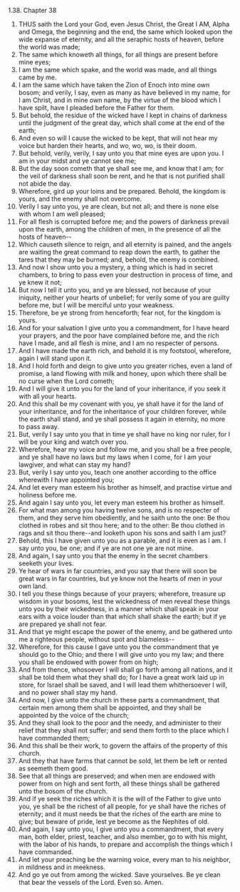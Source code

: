 1.38. Chapter 38
1. THUS saith the Lord your God, even Jesus Christ, the Great I AM, Alpha and Omega, the beginning and the end, the same which looked upon the wide expanse of eternity, and all the seraphic hosts of heaven, before the world was made;
2. The same which knoweth all things, for all things are present before mine eyes;
3. I am the same which spake, and the world was made, and all things came by me.
4. I am the same which have taken the Zion of Enoch into mine own bosom; and verily, I say, even as many as have believed in my name, for I am Christ, and in mine own name, by the virtue of the blood which I have spilt, have I pleaded before the Father for them.
5. But behold, the residue of the wicked have I kept in chains of darkness until the judgment of the great day, which shall come at the end of the earth;
6. And even so will I cause the wicked to be kept, that will not hear my voice but harden their hearts, and wo, wo, wo, is their doom.
7. But behold, verily, verily, I say unto you that mine eyes are upon you. I am in your midst and ye cannot see me;
8. But the day soon cometh that ye shall see me, and know that I am; for the veil of darkness shall soon be rent, and he that is not purified shall not abide the day.
9. Wherefore, gird up your loins and be prepared. Behold, the kingdom is yours, and the enemy shall not overcome.
10. Verily I say unto you, ye are clean, but not all; and there is none else with whom I am well pleased;
11. For all flesh is corrupted before me; and the powers of darkness prevail upon the earth, among the children of men, in the presence of all the hosts of heaven--
12. Which causeth silence to reign, and all eternity is pained, and the angels are waiting the great command to reap down the earth, to gather the tares that they may be burned; and, behold, the enemy is combined.
13. And now I show unto you a mystery, a thing which is had in secret chambers, to bring to pass even your destruction in process of time, and ye knew it not;
14. But now I tell it unto you, and ye are blessed, not because of your iniquity, neither your hearts of unbelief; for verily some of you are guilty before me, but I will be merciful unto your weakness.
15. Therefore, be ye strong from henceforth; fear not, for the kingdom is yours.
16. And for your salvation I give unto you a commandment, for I have heard your prayers, and the poor have complained before me, and the rich have I made, and all flesh is mine, and I am no respecter of persons.
17. And I have made the earth rich, and behold it is my footstool, wherefore, again I will stand upon it.
18. And I hold forth and deign to give unto you greater riches, even a land of promise, a land flowing with milk and honey, upon which there shall be no curse when the Lord cometh;
19. And I will give it unto you for the land of your inheritance, if you seek it with all your hearts.
20. And this shall be my covenant with you, ye shall have it for the land of your inheritance, and for the inheritance of your children forever, while the earth shall stand, and ye shall possess it again in eternity, no more to pass away.
21. But, verily I say unto you that in time ye shall have no king nor ruler, for I will be your king and watch over you.
22. Wherefore, hear my voice and follow me, and you shall be a free people, and ye shall have no laws but my laws when I come, for I am your lawgiver, and what can stay my hand?
23. But, verily I say unto you, teach one another according to the office wherewith I have appointed you;
24. And let every man esteem his brother as himself, and practise virtue and holiness before me.
25. And again I say unto you, let every man esteem his brother as himself.
26. For what man among you having twelve sons, and is no respecter of them, and they serve him obediently, and he saith unto the one: Be thou clothed in robes and sit thou here; and to the other: Be thou clothed in rags and sit thou there--and looketh upon his sons and saith I am just?
27. Behold, this I have given unto you as a parable, and it is even as I am. I say unto you, be one; and if ye are not one ye are not mine.
28. And again, I say unto you that the enemy in the secret chambers seeketh your lives.
29. Ye hear of wars in far countries, and you say that there will soon be great wars in far countries, but ye know not the hearts of men in your own land.
30. I tell you these things because of your prayers; wherefore, treasure up wisdom in your bosoms, lest the wickedness of men reveal these things unto you by their wickedness, in a manner which shall speak in your ears with a voice louder than that which shall shake the earth; but if ye are prepared ye shall not fear.
31. And that ye might escape the power of the enemy, and be gathered unto me a righteous people, without spot and blameless--
32. Wherefore, for this cause I gave unto you the commandment that ye should go to the Ohio; and there I will give unto you my law; and there you shall be endowed with power from on high;
33. And from thence, whosoever I will shall go forth among all nations, and it shall be told them what they shall do; for I have a great work laid up in store, for Israel shall be saved, and I will lead them whithersoever I will, and no power shall stay my hand.
34. And now, I give unto the church in these parts a commandment, that certain men among them shall be appointed, and they shall be appointed by the voice of the church;
35. And they shall look to the poor and the needy, and administer to their relief that they shall not suffer; and send them forth to the place which I have commanded them;
36. And this shall be their work, to govern the affairs of the property of this church.
37. And they that have farms that cannot be sold, let them be left or rented as seemeth them good.
38. See that all things are preserved; and when men are endowed with power from on high and sent forth, all these things shall be gathered unto the bosom of the church.
39. And if ye seek the riches which it is the will of the Father to give unto you, ye shall be the richest of all people, for ye shall have the riches of eternity; and it must needs be that the riches of the earth are mine to give; but beware of pride, lest ye become as the Nephites of old.
40. And again, I say unto you, I give unto you a commandment, that every man, both elder, priest, teacher, and also member, go to with his might, with the labor of his hands, to prepare and accomplish the things which I have commanded.
41. And let your preaching be the warning voice, every man to his neighbor, in mildness and in meekness.
42. And go ye out from among the wicked. Save yourselves. Be ye clean that bear the vessels of the Lord. Even so. Amen.

